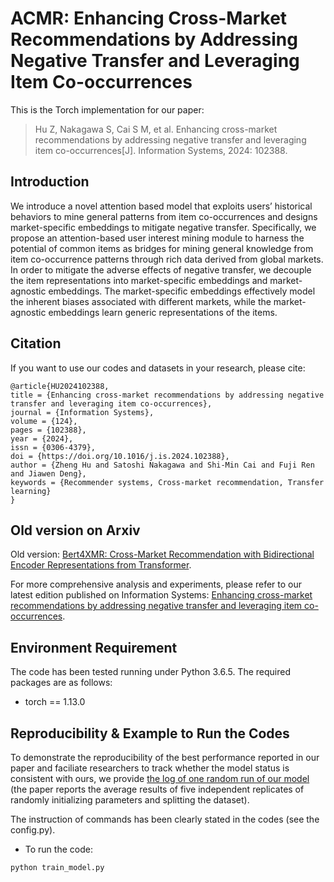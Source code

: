 # ACMR: Enhancing Cross-Market Recommendations by Addressing Negative Transfer and Leveraging Item Co-occurrences
This is the Torch implementation for our paper:

>Hu Z, Nakagawa S, Cai S M, et al. Enhancing cross-market recommendations by addressing negative transfer and leveraging item co-occurrences[J]. Information Systems, 2024: 102388.

## Introduction
We introduce a novel attention based model that exploits users’ historical behaviors to mine general patterns from item co-occurrences and designs market-specific embeddings to mitigate negative transfer. Specifically, we propose an attention-based user interest mining module to harness the potential of common items as bridges for mining general knowledge from item co-occurrence patterns through rich data derived from global markets. In order to mitigate the adverse effects of negative transfer, we decouple the item representations into market-specific embeddings and market-agnostic embeddings. The market-specific embeddings effectively model the inherent biases associated with different markets, while the market-agnostic embeddings learn generic representations of the items.

## Citation 
If you want to use our codes and datasets in your research, please cite:
```
@article{HU2024102388,
title = {Enhancing cross-market recommendations by addressing negative transfer and leveraging item co-occurrences},
journal = {Information Systems},
volume = {124},
pages = {102388},
year = {2024},
issn = {0306-4379},
doi = {https://doi.org/10.1016/j.is.2024.102388},
author = {Zheng Hu and Satoshi Nakagawa and Shi-Min Cai and Fuji Ren and Jiawen Deng},
keywords = {Recommender systems, Cross-market recommendation, Transfer learning}
}
```
## Old version on Arxiv
Old version: [Bert4XMR: Cross-Market Recommendation with Bidirectional Encoder Representations from Transformer](https://arxiv.org/abs/2305.15145).

For more comprehensive analysis and experiments, please refer to our latest edition published on Information Systems: [Enhancing cross-market recommendations by addressing negative transfer and leveraging item co-occurrences](https://doi.org/10.1016/j.is.2024.102388).

## Environment Requirement
The code has been tested running under Python 3.6.5. The required packages are as follows:
* torch == 1.13.0

## Reproducibility & Example to Run the Codes
To demonstrate the reproducibility of the best performance reported in our paper and faciliate researchers to track whether the model status is consistent with ours, we provide [the log of one random run of our model](https://github.com/laowangzi/ACMR/tree/main/log) (the paper reports the average results of five independent replicates of randomly initializing parameters and splitting the dataset).

The instruction of commands has been clearly stated in the codes (see the config.py). 
* To run the code:
```
python train_model.py
```
